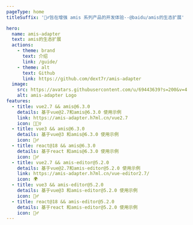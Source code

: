 ```yaml
---
pageType: home
titleSuffix: '👷‍♂️旨在增强 amis 系列产品的开发体验--@baidu/amis的生态扩展'

hero:
  name: amis-adapter
  text: amis的生态扩展
  actions:
    - theme: brand
      text: 介绍
      link: /guide/
    - theme: alt
      text: Github
      link: https://github.com/dext7r/amis-adapter
  image:
    src: https://avatars.githubusercontent.com/u/69443639?s=200&v=4
    alt: amis-adapter Logo
features:
  - title: vue2.7 && amis@6.3.0
    details: 基于vue@2.7和amis@6.3.0 使用示例
    link: https://amis-adapter.h7ml.cn/vue2.7
    icon: 🏃🏻‍♀️
  - title: vue3 && amis@6.3.0
    details: 基于vue@3 和amis@6.3.0 使用示例
    icon: 👷‍♂️
  - title: react@18 && amis@6.3.0
    details: 基于react 和amis@6.3.0 使用示例
    icon: 👷‍♂️
  - title: vue2.7 && amis-editor@5.2.0
    details: 基于vue@2.7和amis-editor@5.2.0 使用示例
    link: https://amis-adapter.h7ml.cn/vue-editor2.7/
    icon: 🌍
  - title: vue3 && amis-editor@5.2.0
    details: 基于vue@3 和amis-editor@5.2.0 使用示例
    icon: 👷‍♂️
  - title: react@18 && amis-editor@5.2.0
    details: 基于react 和amis-editor@5.2.0 使用示例
    icon: 👷‍♂️
---
```

